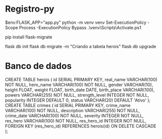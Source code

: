 # Registro-py
$env:FLASK_APP="app.py" 
python -m venv venv
Set-ExecutionPolicy -Scope Process -ExecutionPolicy Bypass 
.\venv\Scripts\Activate.ps1

pip install flask-migrate

flask db init
flask db migrate -m "Criando a tabela herois"
flask db upgrade




# Banco de dados
CREATE TABLE herois (
    id SERIAL PRIMARY KEY,
    real_name VARCHAR(100) NOT NULL,
    hero_name VARCHAR(100) NOT NULL,
    gender VARCHAR(10),
    height FLOAT,
    weight FLOAT,
    birth_date DATE,
    birth_place VARCHAR(100),
    powers VARCHAR(255) NOT NULL,
    strength_level INTEGER NOT NULL,
    popularity INTEGER DEFAULT 0,
    status VARCHAR(20) DEFAULT 'Ativo'
);
CREATE TABLE crimes (
    id SERIAL PRIMARY KEY,
    crime_name VARCHAR(100) NOT NULL,
    description VARCHAR(255) NOT NULL,
    crime_date VARCHAR(100) NOT NULL,
    severity INTEGER NOT NULL,
    res_hero VARCHAR(100) NOT NULL,
    res_hero_id INTEGER NOT NULL,
    FOREIGN KEY (res_hero_id) REFERENCES herois(id) ON DELETE CASCADE
);